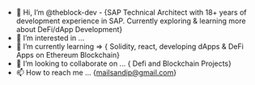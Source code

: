 - 👋 Hi, I’m @theblock-dev - {SAP Technical Architect with 18+ years of development experience in SAP. Currently exploring & learning more about DeFi/dApp Development}
- 👀 I’m interested in ...
- 🌱 I’m currently learning => { Solidity, react, developing dApps & DeFi Apps on Ethereum Blockchain} 
- 💞️ I’m looking to collaborate on ... { Defi and Blockchain Projects}
- 📫 How to reach me ... {mailsandip@gmail.com}

<!---
theblock-dev/theblock-dev is a ✨ special ✨ repository because its `README.md` (this file) appears on your GitHub profile.
You can click the Preview link to take a look at your changes.
--->

